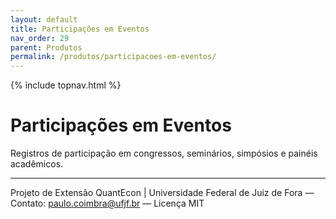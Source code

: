 ```yaml
---
layout: default
title: Participações em Eventos
nav_order: 29
parent: Produtos
permalink: /produtos/participacoes-em-eventos/
---
```


{% include topnav.html %}

# Participações em Eventos
Registros de participação em congressos, seminários, simpósios e painéis acadêmicos.

---

<p class="qe-footer">
  Projeto de Extensão QuantEcon | Universidade Federal de Juiz de Fora — 
  Contato: <a href="mailto:paulo.coimbra@ufjf.br">paulo.coimbra@ufjf.br</a> — Licença MIT
</p>


